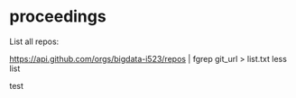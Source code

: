 # proceedings

List all repos:

https://api.github.com/orgs/bigdata-i523/repos | fgrep git_url > list.txt
less list

test
